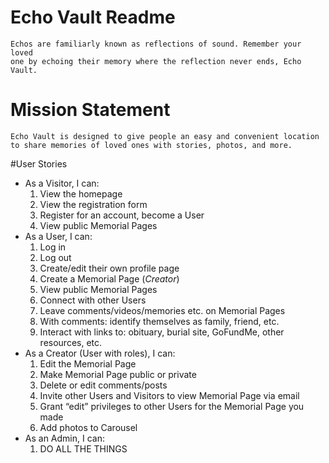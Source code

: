 # Echo Vault Readme
    Echos are familiarly known as reflections of sound. Remember your loved
    one by echoing their memory where the reflection never ends, Echo Vault.

# Mission Statement
    Echo Vault is designed to give people an easy and convenient location 
    to share memories of loved ones with stories, photos, and more.
    
#User Stories
 - As a Visitor, I can:
   1. View the homepage
   2. View the registration form
   3. Register for an account, become a User
   4. View public Memorial Pages
 - As a User, I can:
   1. Log in
   2. Log out
   3. Create/edit their own profile page
   4. Create a Memorial Page (*Creator*)
   5. View public Memorial Pages
   6. Connect with other Users
   7. Leave comments/videos/memories etc. on Memorial Pages
   8. With comments: identify themselves as family, friend, etc.
   9. Interact with links to: obituary, burial site, GoFundMe, other resources, etc.
 - As a Creator (User with roles), I can:
   1. Edit the Memorial Page
   2. Make Memorial Page public or private
   3. Delete or edit comments/posts
   4. Invite other Users and Visitors to view Memorial Page via email
   5. Grant “edit” privileges to other Users for the Memorial Page you made
   6. Add photos to Carousel
 - As an Admin, I can:
   1. DO ALL THE THINGS


    
    
